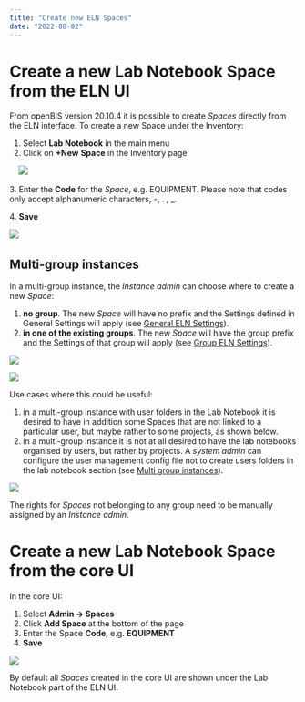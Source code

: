 ```yaml
---
title: "Create new ELN Spaces"
date: "2022-08-02"
---
```


# Create a new Lab Notebook Space from the ELN UI

From openBIS version 20.10.4 it is possible to create _Spaces_ directly from the ELN interface. To create a new Space under the Inventory:

1. Select **Lab Notebook** in the main menu
2. Click on **+New** **Space** in the Inventory page

    **![](https://openbis.ch/wp-content/uploads/2022/08/labnotebook-space.png)**  

3\. Enter the **Code** for the _Space_, e.g. EQUIPMENT. Please note that codes only accept alphanumeric characters, \-, . , \_.

4\. **Save**    

![](https://openbis.ch/wp-content/uploads/2022/02/create-space.png)    

## Multi-group instances

In a multi-group instance, the _Instance admin_ can choose where to create a new _Space_:

1. **no group**. The new _Space_ will have no prefix and the Settings defined in General Settings will apply (see [General ELN Settings](https://openbis.ch/index.php/docs/admin-documentation/multi-group-set-up/general-eln-settings/)).
2. **in one of the existing groups**. The new _Space_ will have the group prefix and the Settings of that group will apply (see [Group ELN Settings](https://openbis.ch/index.php/docs/admin-documentation/multi-group-set-up/group-eln-settings/)). 

![](https://openbis.ch/wp-content/uploads/2022/02/create-space-no-group.png)

![](https://openbis.ch/wp-content/uploads/2022/02/create-space-groups-dropdown.png)

Use cases where this could be useful:

1. in a multi-group instance with user folders in the Lab Notebook it is desired to have in addition some Spaces that are not linked to a particular user, but maybe rather to some projects, as shown below.
2. in a multi-group instance it is not at all desired to have the lab notebooks organised by users, but rather by projects. A _system admin_ can configure the user management config file not to create users folders in the lab notebook section (see [Multi group instances](https://unlimited.ethz.ch/display/openBISDoc2010/User+Group+Management+for+Multi-groups+openBIS+Instances)).

![](https://openbis.ch/wp-content/uploads/2022/10/no-group-lab-notebook-spaces-multi-group.png)

The rights for _Spaces_ not belonging to any group need to be manually assigned by an _Instance admin_.

# Create a new Lab Notebook Space from the core UI

In the core UI:  

1. Select **Admin -> Spaces**
2. Click **Add Space** at the bottom of the page
3. Enter the Space **Code**, e.g. **EQUIPMENT**
4. **Save**

![](https://openbis.ch/wp-content/uploads/2019/09/spaces-admin-UI-300x158.png)

By default all _Spaces_ created in the core UI are shown under the Lab Notebook part of the ELN UI.
